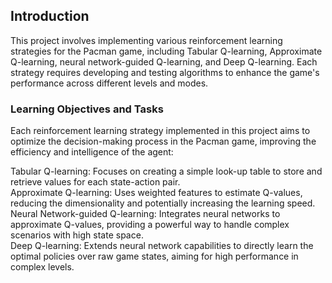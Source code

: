 ## Introduction
This project involves implementing various reinforcement learning strategies for the 
Pacman game, including Tabular Q-learning, Approximate Q-learning, neural network-guided 
Q-learning, and Deep Q-learning. Each strategy requires developing and testing algorithms to 
enhance the game's performance across different levels and modes.


### Learning Objectives and Tasks

Each reinforcement learning strategy implemented in this project aims to optimize the decision-making process in the Pacman game, improving the efficiency and intelligence of the agent:

Tabular Q-learning: Focuses on creating a simple look-up table to store and retrieve values for each state-action pair.  
Approximate Q-learning: Uses weighted features to estimate Q-values, reducing the dimensionality and potentially increasing the learning speed.  
Neural Network-guided Q-learning: Integrates neural networks to approximate Q-values, providing a powerful way to handle complex scenarios with high state space.  
Deep Q-learning: Extends neural network capabilities to directly learn the optimal policies over raw game states, aiming for high performance in complex levels.  

